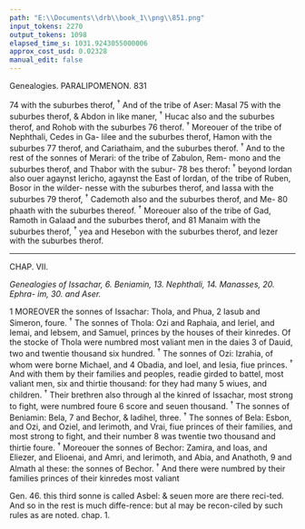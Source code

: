 ```yaml
---
path: "E:\\Documents\\drb\\book_1\\png\\851.png"
input_tokens: 2270
output_tokens: 1098
elapsed_time_s: 1031.9243055000006
approx_cost_usd: 0.02328
manual_edit: false
---
```

Genealogies. PARALIPOMENON. 831

74 with the suburbes therof, <sup>†</sup> And of the tribe of Aser: Masal
75 with the suburbes therof, & Abdon in like maner, <sup>†</sup> Hucac
also and the suburbes therof, and Rohob with the suburbes
76 therof. <sup>†</sup> Moreouer of the tribe of Nephthali, Cedes in Ga-
lilee and the suburbes therof, Hamon with the suburbes
77 therof, and Cariathaim, and the suburbes therof. <sup>†</sup> And to the
rest of the sonnes of Merari: of the tribe of Zabulon, Rem-
mono and the suburbes therof, and Thabor with the subur-
78 bes therof: <sup>†</sup> beyond Iordan also ouer agaynst Iericho, agaynst
the East of Iordan, of the tribe of Ruben, Bosor in the wilder-
nesse with the suburbes therof, and Iassa with the suburbes
79 therof, <sup>†</sup> Cademoth also and the suburbes therof, and Me-
80 phaath with the suburbes thereof. <sup>†</sup> Moreouer also of the
tribe of Gad, Ramoth in Galaad and the suburbes therof, and
81 Manaim with the suburbes therof, <sup>†</sup> yea and Hesebon with
the suburbes therof, and Iezer with the suburbes therof.

<hr>

CHAP. VII.

*Genealogies of Issachar, 6. Beniamin, 13. Nephthali, 14. Manasses, 20. Ephra-
im, 30. and Aser.*

1 MOREOVER the sonnes of Issachar: Thola, and Phua,
2 Iasub and Simeron, foure. <sup>†</sup> The sonnes of Thola:
Ozi and Raphaia, and Ieriel, and Iemai, and Iebsem, and
Samuel, princes by the houses of their kinredes. Of the
stocke of Thola were numbred most valiant men in the daies
3 of Dauid, two and twentie thousand six hundred. <sup>†</sup> The
sonnes of Ozi: Izrahia, of whom were borne Michael, and
4 Obadia, and Ioel, and Iesia, fiue princes. <sup>†</sup> And with them
by their families and peoples, readie girded to battel, most
valiant men, six and thirtie thousand: for they had many
5 wiues, and children. <sup>†</sup> Their brethren also through al the
kinred of Issachar, most strong to fight, were numbred foure
6 score and seuen thousand. <sup>†</sup> The sonnes of Beniamin: Bela,
7 and Bechor, & Iadihel, three. <sup>†</sup> The sonnes of Bela: Esbon,
and Ozi, and Oziel, and Ierimoth, and Vrai, fiue princes of
their families, and most strong to fight, and their number
8 was twentie two thousand and thirtie foure. <sup>†</sup> Moreouer
the sonnes of Bechor: Zamira, and Ioas, and Eliezer, and
Elioenai, and Amri, and Ierimoth, and Abia, and Anathoth,
9 and Almath al these: the sonnes of Bechor. <sup>†</sup> And there were
numbred by their families princes of their kinredes most
valiant

[^1]: Gen. 46. this third sonne is called Asbel: & seuen more are there reci-ted. And so in the rest is much diffe-rence: but al may be recon-ciled by such rules as are noted. chap. 1.

<aside>Gen. 46. this third sonne is called Asbel: & seuen more are there reci-ted. And so in the rest is much diffe-rence: but al may be recon-ciled by such rules as are noted. chap. 1.</aside>